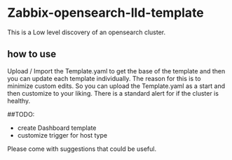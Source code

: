 # Zabbix-opensearch-lld-template
This  is  a Low level discovery of an opensearch cluster.

## how to use
Upload / Import the Template.yaml to get the base of the template and then you can update each template individually.
The reason for this is to minimize custom edits.
So you can upload the Template.yaml as a start and then customize to your liking.
There is a standard alert for if the cluster is healthy.

##TODO:
+ create Dashboard template
+ customize trigger for host type

Please come with suggestions that could be useful.

